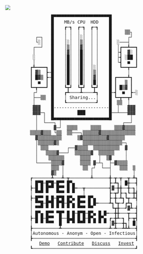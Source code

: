 <a href="https://bestpractices.coreinfrastructure.org/projects/6604"><img src="https://bestpractices.coreinfrastructure.org/projects/6604/badge"></a> 

<center>
<pre>
        █▀▀▀▀▀▀▀▀▀▀▀▀▀▀▀▀▀▀▀▀▀█          
        █    MB/s CPU  HDD    █          
        █    ┏─┓  ┏─┓  ┏─┓    █          
        █    │ │  │ │  │ │    █     ▒▒┐  
  ┌─┐   █    │ │  │░│  │ │    █      ┌┘  
  └░│   █    │░│  │▒│  │ │    █  ░───┤   
 ┌──┘   █    │▒│  │▓│  │ │    █  │┏━━┻━━┓
 │      █    │▓│  │█│  │ │    █  ├┫  ▓░ ┃
 ░      █    │█│  │█│  │ │    █  ├┫ ░██ ┃
 │      █    │█│  │█│  │ │    █  └┫  ■  ┃
┏┻━━━━┓ █    │█│  │█│  │░│    █   ┗━━┳━━┛
┃ ▓▒  ┣─█    │█│  │█│  │▒│    █      │   
┃ █▓▒ ┣─█    │█│  │█│  │▓│    █ ┏━━━━┻┓  
┃  ■  ┃ █    │█│  │█│  │█│    █ ┃   ▒ ┃  
┗━┳━━━┛ █    ┗┳┛  ┗┳┛  ┗┳┛    █ ┃ █▒▓ ┃  
 ┌┘     █    ┏┻────┻────┻┓    █─┫  ■  ┣─░
 ├──▒▒  █    │ Sharing...│    █ ┗━┳━━┳┛  
 │      █    ┗───────────┛    █  ▒▒  │   
 ▓▓▓    █---------------------█  │   ▓▓▓ 
 ▓▓▓─┐  █         ███         █──┴───▓▓▓ 
  │  │  █▄▄▄▄▄▄▄▄▄▄▄▄▄▄▄▄▄▄▄▄▄█       │  
  │  └───┐ │                       ┌──┘  
  │      ▓─┘  ▒▒▒▒     ▒▒▒▒     ▒▒▒▓▒▒▒▒ 
▒▒▒▒▓▒▒▒ └▒▒  ▒▒───┐▒▒▒▒▒▒▓▒▒▒▒▒▒▒▒▒▒▒▒▒ 
  ▓▒▒▒▒▒▒▒▒▒      ▒▓▒▒▒▒▒▒▒▒▒▓▒▒▒▒▒▒     
  │▒▒▒▒▒▒▓▒         ▒▒▒▒▒▒▒▒▒▒▒▒▒▒▒─┐    
  │ ▒▒▒       ┌──▓▒▒▒▒  ▒▒▒▒▒▒▒▒▒▒  ▓    
  │   ▒▒▒▒▓───┘  ▒▒▒▒▒▒▓  ▒▒▒▒▒▒    │    
  │    ▒▒▒▒▒▒      ▒▒▒▒   │  ▒▓     │    
  └─────▒▒▒▒▓      ▒▒▒▒ ▓─┴┐  ├─▓▒▒▒▒    
        ▒▒▒ │       ▒▒ ┌┘  └──┤   ▒▒▒  ▒ 
        ▓▒  │          │      │        │ 
┏───────┻───┻─┳────────┻──────╋─┳─┳──┳─┻┓
│ █▀█─█▀█─█▀▀ █▀▄             ┣─┻┓│ █╋──┫
┣─█ █ █▀▀ █▀▀ █ █━──┳─────────┫▓─╋╋──╋─┓│
│ ▀▀▀ ▀   ▀▀▀ ▀ ▀   │         ┣─┳┛┣─┓┗─╋┫
┣─█▀▀ █ █─█▀█ █▀▄ █▀▀ █▀▄     ┣─╋─┻┓┗┳─┻┫
│ ▀▀█─█▀█ █▀█─█▀▄ █▀▀ █ █━────┻┓┗┳─┛┏┻┓ │
│ ▀▀▀ ▀ ▀ ▀ ▀ ▀ ▀ ▀▀▀ ▀▀       ┗┳╋──┛▓┻─┫
│ █▀▄ █▀▀ ▀█▀ █ █─█▀█─█▀▄ █ █━──╋╋───┳──┫
┣─█ █─█▀▀  █──█▄█ █ █─█▀▄ █▀▄ ┏─╋┻─┓ ┣─┳┫
│ ▀ ▀ ▀▀▀  █  ▀ ▀ ▀▀▀ ▀ ▀ ▀ ▀ │▓╋──╋┓│ █│
┣──────────┻──────────────────┻─┻──┻┻┻──┫
│Autonomous - Anonym - Open - Infectious│
┣───────────────────────────────────────┫
   <a href="https://opensharednetwork.com/">Demo</a>   <a href="https://github.com/OpenSharedNetwork/OpenSharedNetwork">Contribute</a>   <a href="https://github.com/OpenSharedNetwork/OpenSharedNetwork/discussions">Discuss</a>   <a href="demo">Invest</a> 
┗───────────────────────────────────────┛
</pre>
</center>
